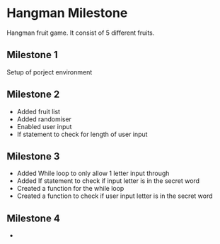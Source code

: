 # Hangman Milestone

Hangman fruit game. It consist of 5 different fruits. 

## Milestone 1 
Setup of porject environment

## Milestone 2
- Added fruit list
- Added randomiser 
- Enabled user input
- If statement to check for length of user input 

## Milestone 3
- Added While loop to only allow 1 letter input through
- Added If statement to check if input letter is in the secret word
- Created a function for the while loop 
- Created a function to check if user input letter is in the secret word 

## Milestone 4
- 